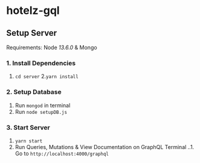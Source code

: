 # hotelz-gql

## Setup Server
Requirements: Node *13.6.0* & Mongo
### 1. Install Dependencies 
1. `cd server` 
2.`yarn install` 
### 2. Setup Database
1. Run `mongod` in terminal
2. Run `node setupDB.js`
### 3. Start Server
1. `yarn start`
2. Run Queries, Mutations & View Documentation on GraphQL Terminal 
..1. Go to `http://localhost:4000/graphql`
